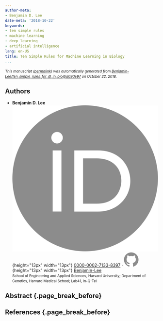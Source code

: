 ```yaml
---
author-meta:
- Benjamin D. Lee
date-meta: '2018-10-22'
keywords:
- ten simple rules
- machine learning
- deep learning
- artificial intelligence
lang: en-US
title: Ten Simple Rules for Machine Learning in Biology
...
```







<small><em>
This manuscript
([permalink](https://Benjamin-Lee.github.io/ten_simple_rules_for_dl_in_bio/v/a09de97d7cc894c0cb1950778511398d4a500ce5/))
was automatically generated
from [Benjamin-Lee/ten_simple_rules_for_dl_in_bio@a09de97](https://github.com/Benjamin-Lee/ten_simple_rules_for_dl_in_bio/tree/a09de97d7cc894c0cb1950778511398d4a500ce5)
on October 22, 2018.
</em></small>

## Authors



+ **Benjamin D. Lee**<br>
    ![ORCID icon](images/orcid.svg){height="13px" width="13px"}
    [0000-0002-7133-8397](https://orcid.org/0000-0002-7133-8397)
    · ![GitHub icon](images/github.svg){height="13px" width="13px"}
    [Benjamin-Lee](https://github.com/Benjamin-Lee)<br>
  <small>
     School of Engineering and Applied Sciences, Harvard University; Department of Genetics, Harvard Medical School; Lab41, In-Q-Tel
  </small>



## Abstract {.page_break_before}




## References {.page_break_before}

<!-- Explicitly insert bibliography here -->
<div id="refs"></div>
